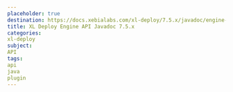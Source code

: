 ```yaml
---
placeholder: true
destination: https://docs.xebialabs.com/xl-deploy/7.5.x/javadoc/engine-api/index.html
title: XL Deploy Engine API Javadoc 7.5.x
categories:
xl-deploy
subject:
API
tags:
api
java
plugin
---
```

